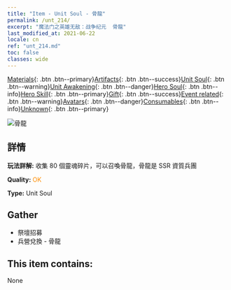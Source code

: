 ```yaml
---
title: "Item - Unit Soul - 骨龍"
permalink: /unt_214/
excerpt: "魔法门之英雄无敌：战争纪元  骨龍"
last_modified_at: 2021-06-22
locale: cn
ref: "unt_214.md"
toc: false
classes: wide
---
```

 [Materials](/ItemsCN/){: .btn .btn--primary}[Artifacts](/ItemsCN/Artifacts/){: .btn .btn--success}[Unit Soul](/ItemsCN/UnitSoul/){: .btn .btn--warning}[Unit Awakening](/ItemsCN/UnitAwakening/){: .btn .btn--danger}[Hero Soul](/ItemsCN/HeroSoul/){: .btn .btn--info}[Hero Skill](/ItemsCN/HeroSkill/){: .btn .btn--primary}[Gift](/ItemsCN/Gift/){: .btn .btn--success}[Event related](/ItemsCN/Events/){: .btn .btn--warning}[Avatars](/ItemsCN/Avatars/){: .btn .btn--danger}[Consumables](/ItemsCN/Consumables/){: .btn .btn--info}[Unknown](/ItemsCN/Unknown/){: .btn .btn--primary}

 ![骨龍](/images/u/ti_gulong.jpg)

## 詳情
 **玩法詳解:** 收集 80 個靈魂碎片，可以召喚骨龍，骨龍是 SSR 資質兵團

 **Quality:** <span style="color: #FF8C00">OK</span>

 **Type:** Unit Soul

## Gather

*    祭壇招募 
*    兵營兌換 - 骨龍 

## This item contains:

  None

